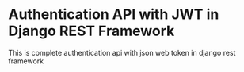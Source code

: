 # Authentication API with JWT in Django REST Framework
 This is complete authentication api with json web token in django rest framework
